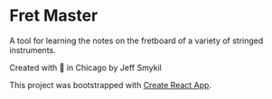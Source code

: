 # Fret Master

A tool for learning the notes on the fretboard of a variety of stringed instruments.

Created with 💝 in Chicago by Jeff Smykil

This project was bootstrapped with [Create React App](https://github.com/facebookincubator/create-react-app).